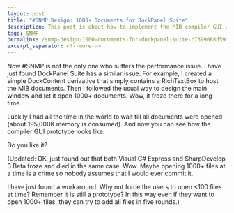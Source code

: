 ```yaml
---
layout: post
title: "#SNMP Design: 1000+ Documents for DockPanel Suite"
description: This post is about how to implement the MIB compiler GUI with DockPanel Suite.
tags: SNMP
permalink: /snmp-design-1000-documents-for-dockpanel-suite-c7399068d59d
excerpt_separator: <!--more-->
---
```

Now #SNMP is not the only one who suffers the performance issue. I have just found DockPanel Suite has a similar issue. For example, I created a simple DockContent derivative that simply contains a RichTextBox to host the MIB documents. Then I followed the usual way to design the main window and let it open 1000+ documents. Wow, it froze there for a long time.
<!--more-->

Luckily I had all the time in the world to wait till all documents were opened (about 195,000K memory is consumed). And now you can see how the compiler GUI prototype looks like.

Do you like it?

(Updated: OK, just found out that both Visual C# Express and SharpDevelop 3 Beta froze and died in the same case. Wow. Maybe opening 1000+ files at a time is a crime so nobody assumes that I would ever commit it.

I have just found a workaround. Why not force the users to open <100 files at time? Remember it is still a prototype? In this way even if they want to open 1000+ files, they can try to add all files in five rounds.)
